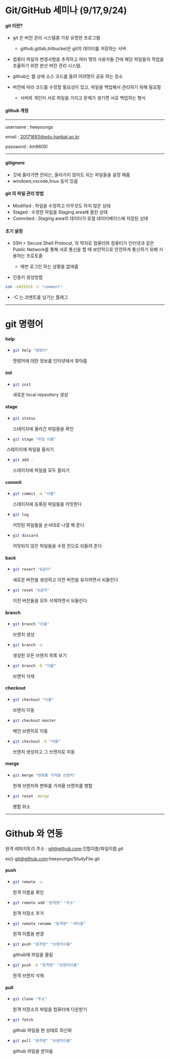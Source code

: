 # Git/GitHub 세미나 (9/17,9/24)

#### git 이란? 

- git 은 버전 관리 시스템중 가장 유명한 프로그램
  - github,gitlab,bitbucket은 git의 데이터를 저장하는 서버

- 컴퓨터 파일의 변경사항을 추적하고 여러 명의 사용자들 간에 해당 파일들의 작업을 조율하기 위한 분산 버전 관리 시스템.
- github는 웹 상에 소스 코드를 올려 어려명이 공유 하는 장소
- 버전에 따라 코드를 수정할 필요성이 있고, 파일을 백업해서 관리하기 위해 필요함
  - 서버와 개인이 서로 파일을 가지고 문제가 생기면 서로 백업하는 형식

#### github 계정

---

username : heeyoungs

email : 20171693@edu.hanbat.ac.kr

password : lim9605!

---

#### gitignore

- 깃에 올라가면 안되는, 올라가지 않아도 되는 파일들을 설정 해줌
- windows,vscode,linux 등이 있음

#### git 의 파일 관리 방법

- Modified : 파일을 수정하고 아무것도 하지 않은 상태
- Staged : 수정한 파일을 Staging area에 올린 상태
- Commited : Staging area의 데이터가 로컬 데이터베이스에 저장된 상태

#### 초기 설정

- SSH = Secure Shell Protocol, 의 약자로 컴퓨터와 컴퓨터가 인터넷과 같은 Public Network를 통해 서로 통신을 할 때 보안적으로 안전하게 통신하기 위해 사용하는 프로토콜
  - 매번 로그인 하는 상황을 없애줌

- 인증키 생성방법

```bash
ssh -ed25519 -C "comment"
```

- -C 는 코멘트를 남기는 플래그

---



# git 명령어

#### help 

- ``` bash
  git help "명령어"
  ```

  명령어에 대한 정보를 인터넷에서 찾아줌

#### init

- ```bash
  git init
  ```

  새로운 local repsoitory 생성

#### stage

- ```bash
  git status
  ```

  스테이지에 올라간 파일들을 확인

- ``` bash
  git stage "파일 이름"
  ```

​       스테이지에 파일을 올리기

- ``` bash
  git add .
  ```

  스테이지에 파일을 모두 올리기

#### commit 

- ``` bash
  git commit -m "이름"
  ```

  스테이지에 등록된 파일들을 커밋한다

- ``` bash
  git log
  ```

  커밋된 파일들을 순서대로 나열 해 준다

- ``` bash
  git discard
  ```

  커밋되지 않은 파일들을 수정 전으로 되돌려 준다

#### back

- ``` bash
  git revert "6글자"
  ```

  새로운 버전을 생성하고 이전 버전을 유지하면서 되돌린다

- ``` bash
  git reset "6글자"
  ```

  이전 버전들을 모두 삭제하면서 되돌린다

#### branch

- ``` bash
  git branch "이름"
  ```

  브렌치 생성

- ``` bash
  git branch -a
  ```

  생성된 모든 브렌치 목록 보기

- ``` bash
  git branch -D "이름"
  ```

  브렌치 삭제

#### checkout

- ``` bash
  git checkout "이름"
  ```

  브렌치 이동

- ``` bash
  git checkout master
  ```

  메인 브렌치로 이동

- ``` bash
  git checkout -b "이름"
  ```

  브렌치 생성하고 그 브렌치로 이동

#### merge

- ``` bash
  git merge "변화를 가져올 브렌치"
  ```

  현재 브렌치와 변화를 가져올 브렌치를 병합

- ``` bash
  git reset -merge
  ```

  병합 취소

---



# Github 와 연동

원격 레파지토리 주소 : git@github.com:깃헙이름/파일이름.git

ex)) git@github.com:heeyoungs/StudyFile.git

#### push 

- ``` bash 
  git remote -v 
  ```

  원격 이름을 확인 

- ``` bash 
  git remote add "원격명" "주소"
  ```

  원격 저장소 추가

- ``` bash
  git remote rename "원격명" "새이름"
  ```

  원격 이름을 변경

- ``` bash
  git push "원격명" "브렌치이름"
  ```

  github에 파일을 올림

- ``` bash
  git push -d "원격명" "브렌치이름"
  ```

  원격 브렌치 삭제

#### pull

- ``` bash
  git clone "주소"
  ```

  원격 저장소의 파일을 컴퓨터에 다운받기

- ``` bash
  git fetch
  ```

  github 파일을 현 상태로 최신화

- ``` bash
  git pull "원격명" "브렌치이름"
  ```

  github 파일을 받아옴

